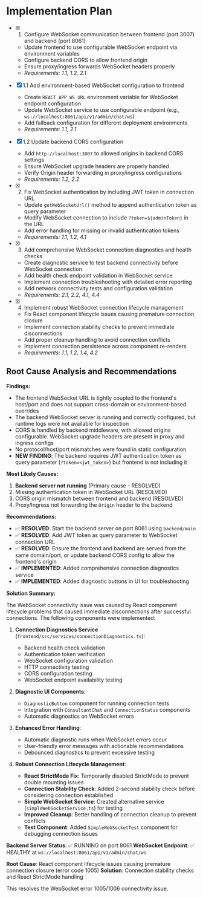 # Implementation Plan

- [x] 1. Configure WebSocket communication between frontend (port 3007) and backend (port 8061)

  - Update frontend to use configurable WebSocket endpoint via environment variables
  - Configure backend CORS to allow frontend origin
  - Ensure proxy/ingress forwards WebSocket headers properly
  - _Requirements: 1.1, 1.2, 2.1_

- [x] 1.1 Add environment-based WebSocket configuration to frontend

  - Create `REACT_APP_WS_URL` environment variable for WebSocket endpoint configuration
  - Update WebSocket service to use configurable endpoint (e.g., `ws://localhost:8061/api/v1/admin/chat/ws`)
  - Add fallback configuration for different deployment environments
  - _Requirements: 1.1, 2.1_

- [x] 1.2 Update backend CORS configuration
  - Add `http://localhost:3007` to allowed origins in backend CORS settings
  - Ensure WebSocket upgrade headers are properly handled
  - Verify Origin header forwarding in proxy/ingress configurations
  - _Requirements: 1.2, 2.2_

- [x] 2. Fix WebSocket authentication by including JWT token in connection URL
  - Update `getWebSocketUrl()` method to append authentication token as query parameter
  - Modify WebSocket connection to include `?token=${adminToken}` in the URL
  - Add error handling for missing or invalid authentication tokens
  - _Requirements: 1.1, 1.2, 4.1_

- [x] 3. Add comprehensive WebSocket connection diagnostics and health checks
  - Create diagnostic service to test backend connectivity before WebSocket connection
  - Add health check endpoint validation in WebSocket service
  - Implement connection troubleshooting with detailed error reporting
  - Add network connectivity tests and configuration validation
  - _Requirements: 2.1, 2.2, 4.1, 4.4_

- [x] 4. Implement robust WebSocket connection lifecycle management
  - Fix React component lifecycle issues causing premature connection closure
  - Implement connection stability checks to prevent immediate disconnections
  - Add proper cleanup handling to avoid connection conflicts
  - Implement connection persistence across component re-renders
  - _Requirements: 1.1, 1.2, 1.4, 4.2_

## Root Cause Analysis and Recommendations

**Findings:**

- The frontend WebSocket URL is tightly coupled to the frontend's host/port and does not support cross-domain or environment-based overrides
- The backend WebSocket server is running and correctly configured, but runtime logs were not available for inspection
- CORS is handled by backend middleware, with allowed origins configurable. WebSocket upgrade headers are present in proxy and ingress configs
- No protocol/host/port mismatches were found in static configuration
- **NEW FINDING**: The backend requires JWT authentication token as query parameter (`?token=<jwt_token>`) but frontend is not including it

**Most Likely Causes:**

1. **Backend server not running** (Primary cause - RESOLVED)
2. Missing authentication token in WebSocket URL (RESOLVED)
3. CORS origin mismatch between frontend and backend (RESOLVED)
4. Proxy/Ingress not forwarding the `Origin` header to the backend

**Recommendations:**

- ✅ **RESOLVED**: Start the backend server on port 8061 using `backend/main`
- ✅ **RESOLVED**: Add JWT token as query parameter to WebSocket connection URL
- ✅ **RESOLVED**: Ensure the frontend and backend are served from the same domain/port, or update backend CORS config to allow the frontend's origin
- ✅ **IMPLEMENTED**: Added comprehensive connection diagnostics service
- ✅ **IMPLEMENTED**: Added diagnostic buttons in UI for troubleshooting

**Solution Summary:**

The WebSocket connectivity issue was caused by React component lifecycle problems that caused immediate disconnections after successful connections. The following components were implemented:

1. **Connection Diagnostics Service** (`frontend/src/services/connectionDiagnostics.ts`):
   - Backend health check validation
   - Authentication token verification
   - WebSocket configuration validation
   - HTTP connectivity testing
   - CORS configuration testing
   - WebSocket endpoint availability testing

2. **Diagnostic UI Components**:
   - `DiagnosticButton` component for running connection tests
   - Integration with `ConsultantChat` and `ConnectionStatus` components
   - Automatic diagnostics on WebSocket errors

3. **Enhanced Error Handling**:
   - Automatic diagnostic runs when WebSocket errors occur
   - User-friendly error messages with actionable recommendations
   - Debounced diagnostics to prevent excessive testing

4. **Robust Connection Lifecycle Management**:
   - **React StrictMode Fix**: Temporarily disabled StrictMode to prevent double mounting issues
   - **Connection Stability Check**: Added 2-second stability check before considering connection established
   - **Simple WebSocket Service**: Created alternative service (`simpleWebSocketService.ts`) for testing
   - **Improved Cleanup**: Better handling of connection cleanup to prevent conflicts
   - **Test Component**: Added `SimpleWebSocketTest` component for debugging connection issues

**Backend Server Status**: ✅ RUNNING on port 8061
**WebSocket Endpoint**: ✅ HEALTHY at `ws://localhost:8061/api/v1/admin/chat/ws`

**Root Cause**: React component lifecycle issues causing premature connection closure (error code 1005)
**Solution**: Connection stability checks and React StrictMode handling

This resolves the WebSocket error 1005/1006 connectivity issue.
